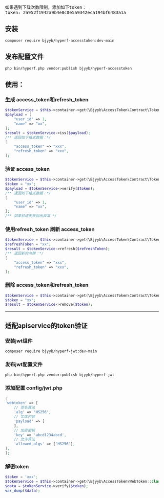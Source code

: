 
<pre>
如果遇到下载次数限制，添加如下token：
token: 2a952f1942a9b4e0c0e5a9342eca194bf6483a1a
</pre>

## 安装

`composer require bjyyb/hyperf-accesstoken:dev-main`

## 发布配置文件 

`php bin/hyperf.php vendor:publish bjyyb/hyperf-accesstoken`

## 使用：

### 生成 access_token和refresh_token 

```php
$tokenService = $this->container->get(\Bjyyb\AccessToken\Contract\TokenInterface::class);
$payload = [
    "user_id" => 1,
    "name" => "xx",
];
$result = $tokenService->iss($payload);
/** 返回如下格式数据：*/
[
    "access_token" => "xxx",
    "refresh_token" => "xxx",
];
```

### 验证 access_token

```php
$tokenService = $this->container->get(\Bjyyb\AccessToken\Contract\TokenInterface::class);
$token = "xx";
$payload = $tokenService->verify($token);
/** 返回如下格式数据：*/
[
    "user_id" => 1,
    "name" => "xx",
];
/** 如果验证失败抛出异常 */
```

### 使用refresh_token 刷新 access_token 

```php
$tokenService = $this->container->get(\Bjyyb\AccessToken\Contract\TokenInterface::class);
$refreshToken = "xx";
$result = $tokenService->refresh($refreshToken);
/** 返回新的令牌：*/
[
    "access_token" => "xxx",
    "refresh_token" => "xxx",
];
```
### 删除 access_token和refresh_token 

```php
$tokenService = $this->container->get(\Bjyyb\AccessToken\Contract\TokenInterface::class);
$token = "xx";
$result = $tokenService->remove($token);
```

----
## 适配apiservice的token验证 

### 安装jwt组件 

`composer require bjyyb/hyperf-jwt:dev-main`

### 发布jwt配置文件
`php bin/hyperf.php vendor:publish bjyyb/hyperf-jwt`

### 添加配置 config/jwt.php
```php
[
'webtoken' => [
    // 签名算法
    'alg' => 'HS256',
    // 实体内容
    'payload' => [
    ],
    // 加密密钥
    'key' => 'abcd1234abcd',
    // 允许算法
    'allowed_algs' => ['HS256'],
],
];
```

### 解密token 

```php
$token = 'xxx';
$tokenService = $this->container->get(\Bjyyb\AccessToken\WebToken::class);
$data = $tokenService->verify($token);
var_dump($data);
``` 
